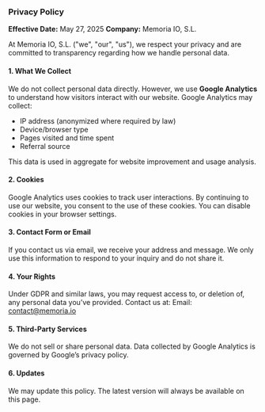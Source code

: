 
### Privacy Policy

**Effective Date:** May 27, 2025
**Company:** Memoria IO, S.L.

At Memoria IO, S.L. ("we", "our", "us"), we respect your privacy and are committed to transparency regarding how we handle personal data.

#### 1. What We Collect

We do not collect personal data directly. However, we use **Google Analytics** to understand how visitors interact with our website. Google Analytics may collect:

- IP address (anonymized where required by law)  
- Device/browser type  
- Pages visited and time spent  
- Referral source

This data is used in aggregate for website improvement and usage analysis.

#### 2. Cookies

Google Analytics uses cookies to track user interactions. By continuing to use our website, you consent to the use of these cookies. You can disable cookies in your browser settings.

#### 3. Contact Form or Email

If you contact us via email, we receive your address and message. We only use this information to respond to your inquiry and do not share it.

#### 4. Your Rights

Under GDPR and similar laws, you may request access to, or deletion of, any personal data you’ve provided. Contact us at: Email: <a href="mailto:contact&#64;memoria&#46;io">contact&#64;memoria&#46;io</a>

#### 5. Third-Party Services

We do not sell or share personal data. Data collected by Google Analytics is governed by Google’s privacy policy.

#### 6. Updates

We may update this policy. The latest version will always be available on this page.
